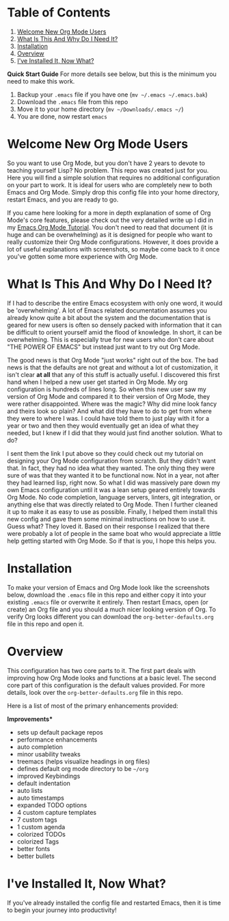 
# Table of Contents

1.  [Welcome New Org Mode Users](#org76feb9a)
2.  [What Is This And Why Do I Need It?](#org011707a)
3.  [Installation](#org291fa6e)
4.  [Overview](#orgea2c335)
5.  [I've Installed It, Now What?](#orgc236f83)

****Quick Start Guide****
For more details see below, but this is the minimum you need to make this work.

1.  Backup your `.emacs` file if you have one (`mv ~/.emacs ~/.emacs.bak`)
2.  Download the `.emacs` file from this repo
3.  Move it to your home directory (`mv ~/Downloads/.emacs ~/`)
4.  You are done, now restart `emacs`


<a id="org76feb9a"></a>

# Welcome New Org Mode Users

So you want to use Org Mode, but you don't have 2 years to devote to teaching yourself Lisp? No problem. This repo was created just for you. Here you will find a simple solution that requires no additional configuration on your part to work. It is ideal for users who are completely new to both Emacs and Org Mode. Simply drop this config file into your home directory, restart Emacs, and you are ready to go.

If you came here looking for a more in depth explanation of some of Org Mode's core features, please check out the very detailed write up I did in my [Emacs Org Mode Tutorial](https://github.com/james-stoup/emacs-org-mode-tutorial/). You don't need to read that document (it is huge and can be overwhelming) as it is designed for people who want to really customize their Org Mode configurations. However, it does provide a lot of useful explanations with screenshots, so maybe come back to it once you've gotten some more experience with Org Mode.


<a id="org011707a"></a>

# What Is This And Why Do I Need It?

If I had to describe the entire Emacs ecosystem with only one word, it would be 'overwhelming'. A lot of Emacs related documentation assumes you already know quite a bit about the system and the documentation that is geared for new users is often so densely packed with information that it can be difficult to orient yourself amid the flood of knowledge. In short, it can be overwhelming. This is especially true for new users who don't care about "THE POWER OF EMACS" but instead just want to try out Org Mode.

The good news is that Org Mode "just works" right out of the box. The bad news is that the defaults are not great and without a lot of customization, it isn't clear **at all** that any of this stuff is actually useful. I discovered this first hand when I helped a new user get started in Org Mode. My org configuration is hundreds of lines long. So when this new user saw my version of Org Mode and compared it to their version of Org Mode, they were rather disappointed. Where was the magic? Why did mine look fancy and theirs look so plain? And what did they have to do to get from where they were to where I was. I could have told them to just play with it for a year or two and then they would eventually get an idea of what they needed, but I knew if I did that they would just find another solution. What to do?

I sent them the link I put above so they could check out my tutorial on designing your Org Mode configuration from scratch. But they didn't want that. In fact, they had no idea what they wanted. The only thing they were sure of was that they wanted it to be functional now. Not in a year, not after they had learned lisp, right now. So what I did was massively pare down my own Emacs configuration until it was a lean setup geared entirely towards Org Mode. No code completion, language servers, linters, git integration, or anything else that was directly related to Org Mode. Then I further cleaned it up to make it as easy to use as possible. Finally, I helped them install this new config and gave them some minimal instructions on how to use it. Guess what? They loved it. Based on their response I realized that there were probably a lot of people in the same boat who would appreciate a little help getting started with Org Mode. So if that is you, I hope this helps you.


<a id="org291fa6e"></a>

# Installation

To make your version of Emacs and Org Mode look like the screenshots below, download the `.emacs` file in this repo and either copy it into your existing `.emacs` file or overwrite it entirely. Then restart Emacs, open (or create) an Org file and you should a much nicer looking version of Org. To verify Org looks different you can download the `org-better-defaults.org` file in this repo and open it.


<a id="orgea2c335"></a>

# Overview

This configuration has two core parts to it. The first part deals with improving how Org Mode looks and functions at a basic level. The second core part of this configuration is the default values provided. For more details, look over the `org-better-defaults.org` file in this repo.

Here is a list of most of the primary enhancements provided:

****Improvements\*****

-   sets up default package repos
-   performance enhancements
-   auto completion
-   minor usability tweaks
-   treemacs (helps visualize headings in org files)
-   defines default org mode directory to be `~/org`
-   improved Keybindings
-   default indentation
-   auto lists
-   auto timestamps
-   expanded TODO options
-   4 custom capture templates
-   7 custom tags
-   1 custom agenda
-   colorized TODOs
-   colorized Tags
-   better fonts
-   better bullets


<a id="orgc236f83"></a>

# I've Installed It, Now What?

If you've already installed the config file and restarted Emacs, then it is time to begin your journey into productivity! 


